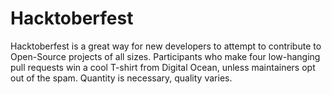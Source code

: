 # Hacktoberfest

Hacktoberfest is a great way for new developers to attempt to contribute to Open-Source projects of all sizes. Participants who make four low-hanging pull requests win a cool T-shirt from Digital Ocean, unless maintainers opt out of the spam. Quantity is necessary, quality varies.

